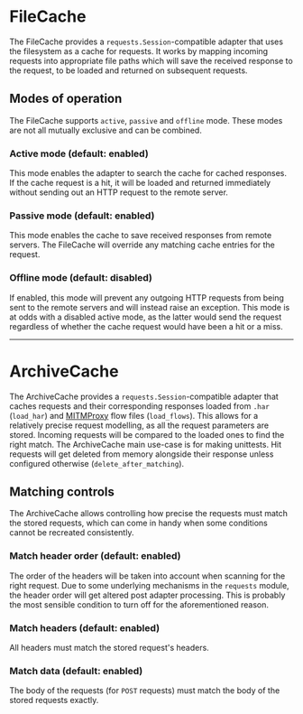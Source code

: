 # FileCache

The FileCache provides a `requests.Session`-compatible adapter that uses the filesystem as a cache for requests. It
works by mapping incoming requests into appropriate file paths which will save the received response to the request, to
be loaded and returned on subsequent requests.

## Modes of operation

The FileCache supports `active`, `passive` and `offline` mode. These modes are not all mutually exclusive and can be
combined.

### Active mode (default: enabled)

This mode enables the adapter to search the cache for cached responses. If the cache request is a hit, it will be loaded
and returned immediately without sending out an HTTP request to the remote server.

### Passive mode (default: enabled)

This mode enables the cache to save received responses from remote servers. The FileCache will override any matching
cache entries for the request.

### Offline mode (default: disabled)

If enabled, this mode will prevent any outgoing HTTP requests from being sent to the remote servers and will instead
raise an exception. This mode is at odds with a disabled active mode, as the latter would send the request regardless of
whether the cache request would have been a hit or a miss.

---

# ArchiveCache

The ArchiveCache provides a `requests.Session`-compatible adapter that caches requests and their corresponding responses
loaded from `.har` (`load_har`) and [MITMProxy](https://mitmproxy.org/) flow files (`load_flows`). This allows for a
relatively precise request modelling, as all the request parameters are stored. Incoming requests will be compared to
the loaded ones to find the right match. The ArchiveCache main use-case is for making unittests. Hit requests will get
deleted from memory alongside their response unless configured otherwise (`delete_after_matching`).

## Matching controls

The ArchiveCache allows controlling how precise the requests must match the stored requests, which can come in handy
when some conditions cannot be recreated consistently.

### Match header order (default: enabled)

The order of the headers will be taken into account when scanning for the right request. Due to some underlying
mechanisms in the `requests` module, the header order will get altered post adapter processing. This is probably the
most sensible condition to turn off for the aforementioned reason.

### Match headers (default: enabled)

All headers must match the stored request's headers.

### Match data (default: enabled)

The body of the requests (for `POST` requests) must match the body of the stored requests exactly.
